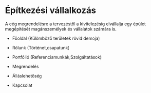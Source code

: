 # Építkezési vállalkozás
A cég megrendelésre a tervezéstől a kivitelezésig elvállalja egy épület megépítését magánszemélyek és vállalatok számára is.

- Főoldal (Külömböző területek rövid demoja)

- Rólunk (Történet,csapatunk)

- Portfólió (Referenciamunkák,Szolgáltatások)

- Megrendelés

- Álláslehetőség

- Kapcsolat
